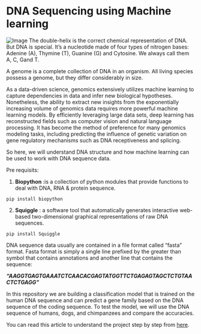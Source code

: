 # DNA Sequencing using Machine learning
![Image](https://github.com/nageshsinghc4/DNA-Sequence-Machine-learning/blob/master/PX000098_PRESENTATION.jpeg)
The double-helix is the correct chemical representation of DNA. But DNA is special. It’s a nucleotide made of four types of nitrogen bases: Adenine (A), Thymine (T), Guanine (G) and Cytosine. We always call them A, C, Gand T.

A genome is a complete collection of DNA in an organism. All living species possess a genome, but they differ considerably in size.

As a data-driven science, genomics extensively utilizes machine learning to capture dependencies in data and infer new biological hypotheses. Nonetheless, the ability to extract new insights from the exponentially increasing volume of genomics data requires more powerful machine learning models. By efficiently leveraging large data sets, deep learning has reconstructed fields such as computer vision and natural language processing. It has become the method of preference for many genomics modeling tasks, including predicting the influence of genetic variation on gene regulatory mechanisms such as DNA receptiveness and splicing.

So here, we will understand DNA structure and how machine learning can be used to work with DNA sequence data.

Pre requisits:

1. **Biopython** :is a collection of python modules that provide functions to deal with DNA, RNA & protein sequence.

```pip install biopython```

2. **Squiggle** : a software tool that automatically generates interactive web-based two-dimensional graphical representations of raw DNA sequences.

```pip install Squiggle```

DNA sequence data usually are contained in a file format called “fasta” format. Fasta format is simply a single line prefixed by the greater than symbol that contains annotations and another line that contains the sequence:

***“AAGGTGAGTGAAATCTCAACACGAGTATGGTTCTGAGAGTAGCTCTGTAACTCTGAGG”***

In this repository we are building a classification model that is trained on the human DNA sequence and can predict a gene family based on the DNA sequence of the coding sequence. To test the model, we will use the DNA sequence of humans, dogs, and chimpanzees and compare the accuracies.

You can read this article to understand the project step by step from [here](https://www.theaidream.com/post/demystify-dna-sequencing-with-machine-learning-and-python).
